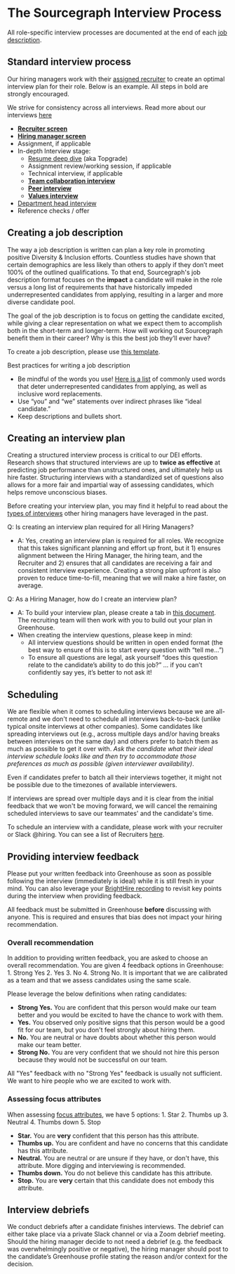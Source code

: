 # The Sourcegraph Interview Process

All role-specific interview processes are documented at the end of each [job description](https://boards.greenhouse.io/sourcegraph91).

## Standard interview process

Our hiring managers work with their [assigned recruiter](./index.md#talent-team-members) to create an optimal interview plan for their role. Below is an example. All steps in bold are strongly encouraged.

We strive for consistency across all interviews. Read more about our interviews [here](./types_of_interviews.md)

- [**Recruiter screen**](./types_of_interviews.md#recruiter-screen)
- [**Hiring manager screen**](./types_of_interviews.md#hiring-manager-screen)
- Assignment, if applicable
- In-depth Interview stage:
  - [Resume deep dive](./types_of_interviews.md#resume-deep-dive) (aka Topgrade)
  - Assignment review/working session, if applicable
  - Technical interview, if applicable
  - [**Team collaboration interview**](./types_of_interviews.md#team-collaboration-interview)
  - [**Peer interview**](./types_of_interviews.md#peer-interview)
  - [**Values interview**](./types_of_interviews.md#values-interview)
- [Department head interview](./types_of_interviews.md#department-head-interview-30-45-minutes)
- Reference checks / offer

## Creating a job description

The way a job description is written can plan a key role in promoting positive Diversity & Inclusion efforts. Countless studies have shown that certain demographics are less likely than others to apply if they don’t meet 100% of the outlined qualifications. To that end, Sourcegraph's job description format focuses on the **impact** a candidate will make in the role versus a long list of requirements that have historically impeded underrepresented candidates from applying, resulting in a larger and more diverse candidate pool.

The goal of the job description is to focus on getting the candidate excited, while giving a clear representation on what we expect them to accomplish both in the short-term and longer-term. How will working out Sourcegraph benefit them in their career? Why is this the best job they’ll ever have?

To create a job description, please use [this template](https://docs.google.com/document/d/1rJAYyARbegvvH_e-VTrHoFhU9cDG5WfHov3L12NeCO8/edit).

Best practices for writing a job description

- Be mindful of the words you use! [Here is a list](https://docs.google.com/document/d/1HOLapvWgrD361l2u50nms_q_SZzU__IGxZSj9-1OZbM/edit) of commonly used words that deter underrepresented candidates from applying, as well as inclusive word replacements.
- Use “you” and “we” statements over indirect phrases like “ideal candidate.”
- Keep descriptions and bullets short.

## Creating an interview plan

Creating a structured interview process is critical to our DEI efforts. Research shows that structured interviews are up to **twice as effective** at predicting job performance than unstructured ones, and ultimately help us hire faster. Structuring interviews with a standardized set of questions also allows for a more fair and impartial way of assessing candidates, which helps remove unconscious biases.

Before creating your interview plan, you may find it helpful to read about the [types of interviews](./types_of_interviews.md) other hiring managers have leveraged in the past.

Q: Is creating an interview plan required for all Hiring Managers?

- A: Yes, creating an interview plan is required for all roles. We recognize that this takes significant planning and effort up front, but it 1) ensures alignment between the Hiring Manager, the hiring team, and the Recruiter and 2) ensures that all candidates are receiving a fair and consistent interview experience. Creating a strong plan upfront is also proven to reduce time-to-fill, meaning that we will make a hire faster, on average.

Q: As a Hiring Manager, how do I create an interview plan?

- A: To build your interview plan, please create a tab in [this document](https://docs.google.com/spreadsheets/d/1pMG_K3pf_pP_AIvy8jjOKc-h6htDJ5QkvEMD3prAQ5Y/edit#gid=1566158302). The recruiting team will then work with you to build out your plan in Greenhouse.
- When creating the interview questions, please keep in mind:
  - All interview questions should be written in open ended format (the best way to ensure of this is to start every question with “tell me…”)
  - To ensure all questions are legal, ask yourself “does this question relate to the candidate’s ability to do this job?” … if you can’t confidently say yes, it’s better to not ask it!

## Scheduling

We are flexible when it comes to scheduling interviews because we are all-remote and we don't need to schedule all interviews back-to-back (unlike typical onsite interviews at other companies). Some candidates like spreading interviews out (e.g., across multiple days and/or having breaks between interviews on the same day) and others prefer to batch them as much as possible to get it over with. _Ask the candidate what their ideal interview schedule looks like and then try to accommodate those preferences as much as possible (given interviewer availability)_.

Even if candidates prefer to batch all their interviews together, it might not be possible due to the timezones of available interviewers.

If interviews are spread over multiple days and it is clear from the initial feedback that we won't be moving forward, we will cancel the remaining scheduled interviews to save our teammates' and the candidate's time.

To schedule an interview with a candidate, please work with your recruiter or Slack @hiring. You can see a list of Recruiters [here](https://about.sourcegraph.com/handbook/talent/hiring/how_recruiting_interfaces_with_hiring_managers#the-talent-team).

## Providing interview feedback

Please put your written feedback into Greenhouse as soon as possible following the interview (immediately is ideal) while it is still fresh in your mind. You can also leverage your [BrightHire recording](./hiring/guide_to_using_brighthire.md) to revisit key points during the interview when providing feedback.

All feedback must be submitted in Greenhouse **before** discussing with anyone. This is required and ensures that bias does not impact your hiring recommendation.

### Overall recommendation

In addition to providing written feedback, you are asked to choose an overall recommendation. You are given 4 feedback options in Greenhouse: 1. Strong Yes 2. Yes 3. No 4. Strong No. It is important that we are calibrated as a team and that we assess candidates using the same scale.

Please leverage the below definitions when rating candidates:

- **Strong Yes.** You are confident that this person would make our team better and you would be excited to have the chance to work with them.
- **Yes.** You observed only positive signs that this person would be a good fit for our team, but you don't feel strongly about hiring them.
- **No.** You are neutral or have doubts about whether this person would make our team better.
- **Strong No.** You are very confident that we should not hire this person because they would not be successful on our team.

All "Yes" feedback with no "Strong Yes" feedback is usually not sufficient. We want to hire people who we are excited to work with.

### Assessing focus attributes

When assessing [focus attributes](https://support.greenhouse.io/hc/en-us/articles/360018399451-Scorecard-focus-attributes), we have 5 options: 1. Star 2. Thumbs up 3. Neutral 4. Thumbs down 5. Stop

- **Star.** You are **very** confident that this person has this attribute.
- **Thumbs up.** You are confident and have no concerns that this candidate has this attribute.
- **Neutral.** You are neutral or are unsure if they have, or don't have, this attribute. More digging and interviewing is recommended.
- **Thumbs down.** You do not believe this candidate has this attribute.
- **Stop.** You are **very** certain that this candidate does not embody this attribute.

## Interview debriefs

We conduct debriefs after a candidate finishes interviews. The debrief can either take place via a private Slack channel or via a Zoom debrief meeting. Should the hiring manager decide to not need a debrief (e.g. the feedback was overwhelmingly positive or negative), the hiring manager should post to the candidate’s Greenhouse profile stating the reason and/or context for the decision.

